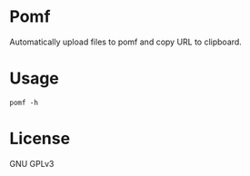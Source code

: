 # Pomf
Automatically upload files to pomf and copy URL to clipboard.

# Usage

```
pomf -h
```

# License

GNU GPLv3
